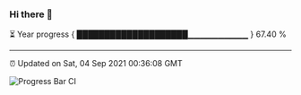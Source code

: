 ### Hi there 👋

⏳ Year progress { ████████████████████▁▁▁▁▁▁▁▁▁▁ } 67.40 %

---

⏰ Updated on Sat, 04 Sep 2021 00:36:08 GMT

![Progress Bar CI](https://github.com/liununu/liununu/workflows/Progress%20Bar%20CI/badge.svg)
